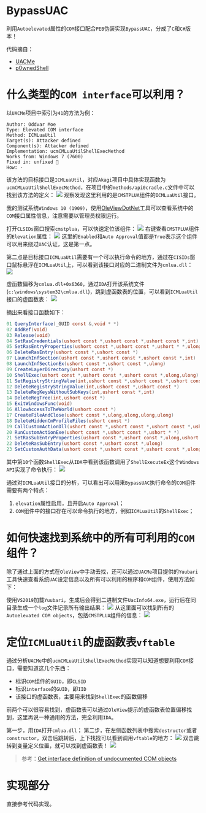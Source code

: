 # BypassUAC

利用`Autoelevated`属性的`COM`接口配合`PEB`伪装实现`BypassUAC`，分成了`C`和`C#`版本！

代码摘自：
- [UACMe](https://github.com/hfiref0x/UACME)
- [p0wnedShell](https://github.com/Cn33liz/p0wnedShell)

# 什么类型的`COM interface`可以利用？

以`UACMe`项目中索引为`41`的方法为例：
```
Author: Oddvar Moe
Type: Elevated COM interface
Method: ICMLuaUtil
Target(s): Attacker defined
Component(s): Attacker defined
Implementation: ucmCMLuaUtilShellExecMethod
Works from: Windows 7 (7600)
Fixed in: unfixed 🙈
How: -
```
该方法的目标接口是`ICMLuaUtil`，对应`Akagi`项目中具体实现函数为`ucmCMLuaUtilShellExecMethod`，在项目中的`methods/api0cradle.c`文件中可以找到该方法的定义：
![](https://raw.githubusercontent.com/cnsimo/pic_bed/master/20200418134804.png)
观察发现这里利用的是`CMSTPLUA`组件的`ICMLuaUtil`接口。

我的测试系统`Windows 10 (1909)`，使用[OleViewDotNet](https://github.com/tyranid/oleviewdotnet)工具可以查看系统中的`COM`接口属性信息，注意需要以管理员权限运行。

打开`CLSIDs`窗口搜索`cmstplua`，可以快速定位该组件：
![](https://raw.githubusercontent.com/cnsimo/pic_bed/master/20200418135050.png)
右键查看`CMSTPLUA`组件的`Elevation`属性：
![](https://raw.githubusercontent.com/cnsimo/pic_bed/master/20200418141937.png)
这里的`Enabled`和`Auto Approval`值都是`True`表示这个组件可以用来绕过`UAC`认证，这是第一点。

第二点是目标接口`ICMLuaUtil`需要有一个可以执行命令的地方，通过在`CISIDs`窗口鼠标悬浮在`ICMLuaUtil`上，可以看到该接口对应的二进制文件为`cmlua.dll`：
![](https://raw.githubusercontent.com/cnsimo/pic_bed/master/20200418144454.png)

虚函数偏移为`cmlua.dll+0x6360`，通过`IDA`打开该系统文件(`c:\windows\system32\cmlua.dll`)，跳到虚函数表的位置，可以看到`ICMLuaUtil`接口的虚函数表：
![](https://raw.githubusercontent.com/cnsimo/pic_bed/master/20200418145430.png)

摘出来看接口函数如下：
```csharp
01 QueryInterface(_GUID const &,void * *)
02 AddRef(void)
03 Release(void)
04 SetRasCredentials(ushort const *,ushort const *,ushort const *,int)
05 SetRasEntryProperties(ushort const *,ushort const *,ushort * *,ulong)
06 DeleteRasEntry(ushort const *,ushort const *)
07 LaunchInfSection(ushort const *,ushort const *,ushort const *,int)
08 LaunchInfSectionEx(ushort const *,ushort const *,ulong)
09 CreateLayerDirectory(ushort const *)
10 ShellExec(ushort const *,ushort const *,ushort const *,ulong,ulong)
11 SetRegistryStringValue(int,ushort const *,ushort const *,ushort const *)
12 DeleteRegistryStringValue(int,ushort const *,ushort const *)
13 DeleteRegKeysWithoutSubKeys(int,ushort const *,int)
14 DeleteRegTree(int,ushort const *)
15 ExitWindowsFunc(void)
16 AllowAccessToTheWorld(ushort const *)
17 CreateFileAndClose(ushort const *,ulong,ulong,ulong,ulong)
18 DeleteHiddenCmProfileFiles(ushort const *)
19 CallCustomActionDll(ushort const *,ushort const *,ushort const *,ushort const *,ulong *)
20 RunCustomActionExe(ushort const *,ushort const *,ushort * *)
21 SetRasSubEntryProperties(ushort const *,ushort const *,ulong,ushort * *,ulong)
22 DeleteRasSubEntry(ushort const *,ushort const *,ulong)
23 SetCustomAuthData(ushort const *,ushort const *,ushort const *,ulong)
```
其中第`10`个函数`ShellExec`从`IDA`中看到该函数调用了`ShellExecuteEx`这个`Windows API`实现了命令执行：
![](https://raw.githubusercontent.com/cnsimo/pic_bed/master/20200418150611.png)

通过对`ICMLuaUtil`接口的分析，可以看出可以用来`BypassUAC`执行命令的`COM`组件需要有两个特点：
1. `elevation`属性启用，且开启`Auto Approval`；
2. `COM`组件中的接口存在可以命令执行的地方，例如`ICMLuaUtil`的`ShellExec`；

# 如何快速找到系统中的所有可利用的`COM`组件？

除了通过上面的方式在`OleView`中手动去找，还可以通过`UACMe`项目提供的`Yuubari`工具快速查看系统`UAC`设定信息以及所有可以利用的程序和`COM`组件，使用方法如下：

使用`VS2019`加载`Yuubari`，生成后会得到二进制文件`UacInfo64.exe`，运行后在同目录生成一个`log`文件记录所有输出结果：
![](https://raw.githubusercontent.com/cnsimo/pic_bed/master/20200418180819.png)
从这里面可以找到所有的`Autoelevated COM objects`，包括`CMSTPLUA`组件的信息：
![](https://raw.githubusercontent.com/cnsimo/pic_bed/master/20200418182947.png)


# 定位`ICMLuaUtil`的虚函数表`vftable`

通过分析`UACMe`中的`ucmCMLuaUtilShellExecMethod`实现可以知道想要利用`COM`接口，需要知道这几个东西：
- 标识`COM`组件的`GUID`，即`CLSID`
- 标识`interface`的`GUID`，即`IID`
- 该接口的虚函数表，主要用来找到`ShellExec`的函数偏移

前两个可以很容易找到，虚函数表可以通过`OleView`提示的虚函数表位置偏移找到，这里再说一种通用的方法，完全利用`IDA`。

第一步，用`IDA`打开`cmlua.dll`；
第二步，在左侧函数列表中搜索`destructor`或者`constructor`，双击后跳转后，上下找找可以看到调用`vftable`的地方：
![](https://raw.githubusercontent.com/cnsimo/pic_bed/master/20200418153457.png)
双击跳转到变量定义位置，就可以找到虚函数表！
![](https://raw.githubusercontent.com/cnsimo/pic_bed/master/20200418145430.png)

> 参考：[Get interface definition of undocumented COM objects](https://reverseengineering.stackexchange.com/questions/19947/get-interface-definition-of-undocumented-com-objects)

# 实现部分

直接参考代码实现。